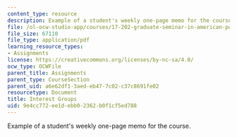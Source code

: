 ```yaml
---
content_type: resource
description: Example of a student's weekly one-page memo for the course.
file: /ol-ocw-studio-app/courses/17-202-graduate-seminar-in-american-politics-ii-spring-2010/9e4cc772ee1debb02362b0f1cf5ed788_MIT17_202S10_Interest_Grp.pdf
file_size: 67110
file_type: application/pdf
learning_resource_types:
- Assignments
license: https://creativecommons.org/licenses/by-nc-sa/4.0/
ocw_type: OCWFile
parent_title: Assignments
parent_type: CourseSection
parent_uid: a6e62df1-3aed-eb47-7c02-c37c8691fe02
resourcetype: Document
title: Interest Groups
uid: 9e4cc772-ee1d-ebb0-2362-b0f1cf5ed788
---
```

Example of a student's weekly one-page memo for the course.